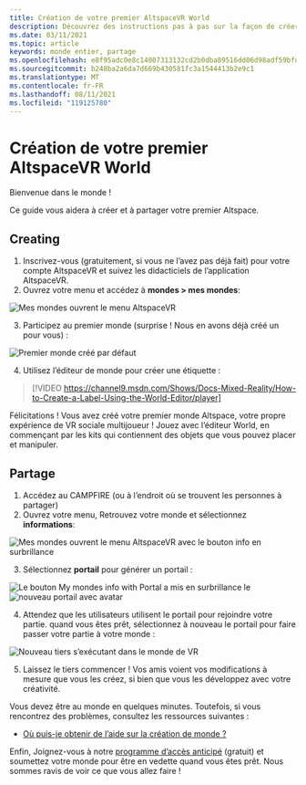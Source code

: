 ```yaml
---
title: Création de votre premier AltspaceVR World
description: Découvrez des instructions pas à pas sur la façon de créer et de partager vos mondes AltspaceVR dans le monde entier.
ms.date: 03/11/2021
ms.topic: article
keywords: monde entier, partage
ms.openlocfilehash: e8f95adc0e8c14007313132cd2b0dba89516dd06d98adf59bfd62a00dd3dadee
ms.sourcegitcommit: b248ba2a6da7d669b430581fc3a1544413b2e9c1
ms.translationtype: MT
ms.contentlocale: fr-FR
ms.lasthandoff: 08/11/2021
ms.locfileid: "119125780"
---
```

# <a name="creating-your-first-altspacevr-world"></a>Création de votre premier AltspaceVR World

Bienvenue dans le monde !

Ce guide vous aidera à créer et à partager votre premier Altspace.

## <a name="creating"></a>Creating

1. Inscrivez-vous (gratuitement, si vous ne l’avez pas déjà fait) pour votre compte AltspaceVR et suivez les didacticiels de l’application AltspaceVR.
2. Ouvrez votre menu et accédez à **mondes > mes mondes**:

![Mes mondes ouvrent le menu AltspaceVR](images/world-building-img-01.png)

3. Participez au premier monde (surprise ! Nous en avons déjà créé un pour vous) :

![Premier monde créé par défaut](images/world-building-img-02.png)

4. Utilisez l’éditeur de monde pour créer une étiquette :

> [!VIDEO https://channel9.msdn.com/Shows/Docs-Mixed-Reality/How-to-Create-a-Label-Using-the-World-Editor/player]

Félicitations ! Vous avez créé votre premier monde Altspace, votre propre expérience de VR sociale multijoueur ! Jouez avec l’éditeur World, en commençant par les kits qui contiennent des objets que vous pouvez placer et manipuler.

## <a name="sharing"></a>Partage

1. Accédez au CAMPFIRE (ou à l’endroit où se trouvent les personnes à partager)
2. Ouvrez votre menu, Retrouvez votre monde et sélectionnez **informations**:

![Mes mondes ouvrent le menu AltspaceVR avec le bouton info en surbrillance](images/world-building-img-03.png)

3. Sélectionnez **portail** pour générer un portail :

![Le bouton My mondes info with Portal a mis en surbrillance le ](images/world-building-img-04.png)
 ![ nouveau portail avec avatar](images/world-building-img-05.png)

4. Attendez que les utilisateurs utilisent le portail pour rejoindre votre partie. quand vous êtes prêt, sélectionnez à nouveau le portail pour faire passer votre partie à votre monde :

![Nouveau tiers s’exécutant dans le monde de VR](images/world-building-img-06.png)

5. Laissez le tiers commencer ! Vos amis voient vos modifications à mesure que vous les créez, si bien que vous les développez avec votre créativité.

Vous devez être au monde en quelques minutes. Toutefois, si vous rencontrez des problèmes, consultez les ressources suivantes :
* [Où puis-je obtenir de l’aide sur la création de monde ?](getting-help.md)

Enfin, Joignez-vous à notre [programme d’accès anticipé](early-access.md) (gratuit) et soumettez votre monde pour être en vedette quand vous êtes prêt. Nous sommes ravis de voir ce que vous allez faire !